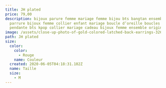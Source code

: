 ```yaml
---
title: JH plated
price: 79,00
description: bijoux parure femme mariage femme bijou bts bangtan ensemble
  parrure bijoux femme collier enfant mariage boucle d’oreille boucles d oreille
  pendante bts kpop collier mariage cadeau bijoux femme ensemble original fille
image: /assets/close-up-photo-of-gold-colored-latched-back-earrings-3266700.jpg
path: JH plated
size:
  color:
    color:
      - Rouge
    name: Couleur
  created: 2020-06-05T04:18:31.102Z
  name: Taille
  size:
    - M
---
```

